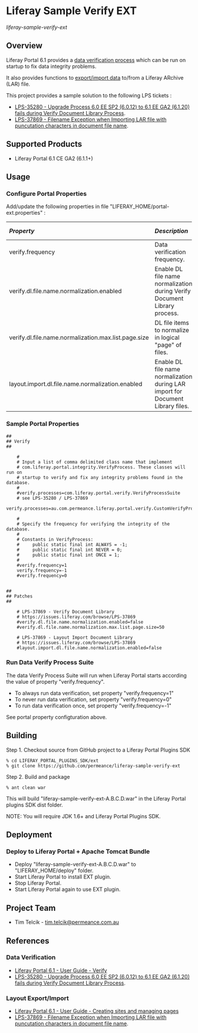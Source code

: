 # Liferay Sample Verify EXT

*liferay-sample-verify-ext*

## Overview

Liferay Portal 6.1 provides a [data verification process](http://www.liferay.com/documentation/liferay-portal/6.1/user-guide/-/ai/verify) which can be run on startup to fix data integrity problems.

It also provides functions to [export/import data](http://www.liferay.com/documentation/liferay-portal/6.1/user-guide/-/ai/managing-pages-in-liferay-portal) to/from a Liferay ARchive (LAR) file.

This project provides a sample solution to the following LPS tickets :

* [LPS-35280 - Upgrade Process 6.0 EE SP2 (6.0.12) to 6.1 EE GA2 (6.1.20) fails during Verify Document Library Process](https://issues.liferay.com/browse/LPS-35280 "LPS-35280 - Upgrade Process 6.0 EE SP2 (6.0.12) to 6.1 EE GA2 (6.1.20) fails during Verify Document Library Process").
* [LPS-37869 - Filename Exception when Importing LAR file with puncutation characters in document file name](https://issues.liferay.com/browse/LPS-37869 "LPS-37869 - Filename Exception when Importing LAR file with puncutation characters in document file name").


## Supported Products

* Liferay Portal 6.1 CE GA2 (6.1.1+)


## Usage

### Configure Portal Properties

Add/update the following properties in file "LIFERAY_HOME/portal-ext.properties" :

| *Property*        | *Description*  | *Usage* | *Default Value* |
| :-------------  |:-------------| :----- | :----- |
| verify.frequency | Data verification frequency. | Verify Suite | 1 (run once) |
| verify.dl.file.name.normalization.enabled                | Enable DL file name normalization during Verify Document Library process. | Verify Document Library | true |
| verify.dl.file.name.normalization.max.list.page.size     | DL file items to normalize in logical "page" of files. | Verify Document Library | 50 |
| layout.import.dl.file.name.normalization.enabled | Enable DL file name normalization during LAR import for Document Library files. | Layout Import Document Library | true |


### Sample Portal Properties

```
##
## Verify
##

    #
    # Input a list of comma delimited class name that implement
    # com.liferay.portal.integrity.VerifyProcess. These classes will run on
    # startup to verify and fix any integrity problems found in the database.
    #
    #verify.processes=com.liferay.portal.verify.VerifyProcessSuite
    # see LPS-35280 / LPS-37869
    verify.processes=au.com.permeance.liferay.portal.verify.CustomVerifyProcessSuite

    #
    # Specify the frequency for verifying the integrity of the database.
    #
    # Constants in VerifyProcess:
    #     public static final int ALWAYS = -1;
    #     public static final int NEVER = 0;
    #     public static final int ONCE = 1;
    #
    #verify.frequency=1
    verify.frequency=-1
    #verify.frequency=0


##
## Patches
##

    # LPS-37869 - Verify Document Library
    # https://issues.liferay.com/browse/LPS-37869
    #verify.dl.file.name.normalization.enabled=false
    #verify.dl.file.name.normalization.max.list.page.size=50
   
    # LPS-37869 - Layout Import Document Library 
    # https://issues.liferay.com/browse/LPS-37869  
    #layout.import.dl.file.name.normalization.enabled=false
```

### Run Data Verify Process Suite

The data Verify Process Suite will run when Liferay Portal starts according the value of property "verify.frequency". 

* To always run data verification, set property "verify.frequency=1"
* To never run data verification, set property "verify.frequency=0"
* To run data verification once, set property "verify.frequency=-1"

See portal property configturation above.


## Building

Step 1. Checkout source from GitHub project to a Liferay Portal Plugins SDK

    % cd LIFERAY_PORTAL_PLUGINS_SDK/ext
    % git clone https://github.com/permeance/liferay-sample-verify-ext

Step 2. Build and package

    % ant clean war

This will build "liferay-sample-verify-ext-A.B.C.D.war" in the Liferay Portal plugins SDK dist folder.

NOTE: You will require JDK 1.6+ and Liferay Portal Plugins SDK.


## Deployment

### Deploy to Liferay Portal + Apache Tomcat Bundle

* Deploy "liferay-sample-verify-ext-A.B.C.D.war" to "LIFERAY_HOME/deploy" folder.
* Start Liferay Portal to install EXT plugin.
* Stop Liferay Portal.
* Start Liferay Portal again to use EXT plugin.


## Project Team

* Tim Telcik - tim.telcik@permeance.com.au


## References

### Data Verification

* [Liferay Portal 6.1 - User Guide - Verify](http://www.liferay.com/documentation/liferay-portal/6.1/user-guide/-/ai/verify "Liferay Portal 6.1 - User Guide - Verify")
* [LPS-35280 - Upgrade Process 6.0 EE SP2 (6.0.12) to 6.1 EE GA2 (6.1.20) fails during Verify Document Library Process](https://issues.liferay.com/browse/LPS-35280 "LPS-35280 - Upgrade Process 6.0 EE SP2 (6.0.12) to 6.1 EE GA2 (6.1.20) fails during Verify Document Library Process").


### Layout Export/Import

* [Liferay Portal 6.1 - User Guide - Creating sites and managing pages](http://www.liferay.com/documentation/liferay-portal/6.1/user-guide/-/ai/managing-pages-in-liferay-portal "Liferay Portal 6.1 - User Guide - Creating sites and managing pages")
* [LPS-37869 - Filename Exception when Importing LAR file with puncutation characters in document file name](https://issues.liferay.com/browse/LPS-37869 "LPS-37869 - Filename Exception when Importing LAR file with puncutation characters in document file name").

